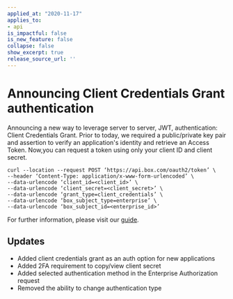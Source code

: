 ```yaml
---
applied_at: "2020-11-17"
applies_to: 
- api
is_impactful: false
is_new_feature: false
collapse: false
show_excerpt: true
release_source_url: ''
---
```


# Announcing Client Credentials Grant authentication

<!-- more -->

Announcing a new way to leverage server to server, JWT, authentication:
Client Credentials Grant. Prior to today, we required a public/private key pair
and assertion to verify an application's identity and retrieve an Access Token.
Now,you can request a token using only your client ID and client secret.

```cURL
curl --location --request POST ‘https://api.box.com/oauth2/token’ \
--header ‘Content-Type: application/x-www-form-urlencoded’ \
--data-urlencode ‘client_id=<client_id>’ \
--data-urlencode ‘client_secret=<client_secret>’ \
--data-urlencode ‘grant_type=client_credentials’ \
--data-urlencode ‘box_subject_type=enterprise’ \
--data-urlencode ‘box_subject_id=<enterprise_id>’
```

For further information, please visit our [guide][guide]. 

## Updates

* Added client credentials grant as an auth option for new applications
* Added 2FA requirement to copy/view client secret
* Added selected authentication method in the Enterprise Authorization request 
* Removed the ability to change authentication type

[guide]: g://authentication/jwt/without-sdk/#client-credentials-grant
